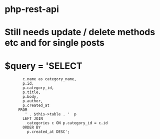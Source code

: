 # php-rest-api
# Still needs update / delete methods etc and for single posts
# $query = 'SELECT 
            c.name as category_name, 
            p.id, 
            p.category_id,
            p.title, 
            p.body, 
            p.author, 
            p.created_at 
          FROM
             ' . $this->table . '  p
            LEFT JOIN
              categories c ON p.category_id = c.id
            ORDER BY
              p.created_at DESC';
